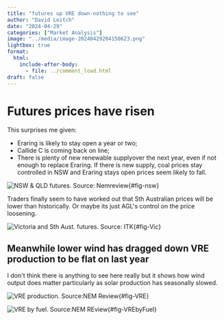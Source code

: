 ```yaml
---
title: "futures up VRE down-nothing to see"
author: "David Leitch"
date: "2024-04-29"
categories: ["Market Analysis"]
image: "../media/image-20240429204150623.png"
lightbox: true
format:
  html:
    include-after-body:
      - file: ../comment_load.html
draft: false
---
```






# Futures prices have risen

This surprises me given:

- Eraring is likely to stay open a year or two;
- Callide C is coming back on line;
- There is plenty of new renewable supplyover the next year, even if not enough to replace Eraring. If there is new supply, coal prices stay controlled in NSW and Eraring stays open prices seem likely to fall.

![NSW & QLD futures. Source: Nemreview](../media/image-20240429203555505.png){#fig-nsw}

Traders finally seem to have worked out that Sth Australian prices will be lower than historically. Or maybe its just AGL's control on the price loosening.

![Victoria and Sth Aust. futures. Source: ITK](../media/image-20240429203826641.png){#fig-Vic}

## Meanwhile lower wind has dragged down VRE production to be flat on last year

I don't think there is anything to see here really but it shows how wind output does matter particularly as solar production has seasonally slowed.

![VRE production. Source:NEM Review](../media/image-20240429204041957.png){#fig-VRE}

![VRE by fuel. Source:NEM REview](../media/image-20240429204150623.png){#fig-VREbyFuel}
